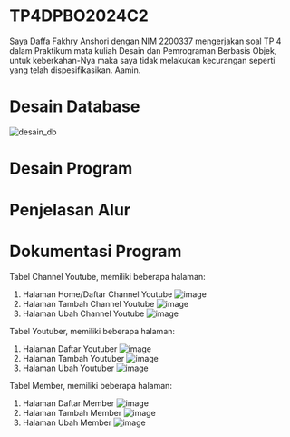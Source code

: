 # TP4DPBO2024C2

Saya Daffa Fakhry Anshori dengan NIM 2200337 mengerjakan soal TP 4 dalam Praktikum mata kuliah Desain dan Pemrograman Berbasis Objek, untuk keberkahan-Nya maka saya tidak melakukan kecurangan seperti yang telah dispesifikasikan. Aamin.

# Desain Database
![desain_db](https://github.com/daffahag123/TP4DPBO2024C2/assets/135239333/c606295b-9850-48c5-8397-9019de91aa60)

# Desain Program

# Penjelasan Alur

# Dokumentasi Program
Tabel Channel Youtube, memiliki beberapa halaman:
1. Halaman Home/Daftar Channel Youtube
![image](https://github.com/daffahag123/TP4DPBO2024C2-/assets/135239333/9f38a712-0801-4edd-ae2b-dd7632bb83f3)
2. Halaman Tambah Channel Youtube
![image](https://github.com/daffahag123/TP4DPBO2024C2-/assets/135239333/04101ab8-a35f-4821-b5dd-e61b0b2b8f74)
3. Halaman Ubah Channel Youtube
![image](https://github.com/daffahag123/TP4DPBO2024C2-/assets/135239333/604c821c-91fa-4cb2-80e0-e2a0f8f3d966)

Tabel Youtuber, memiliki beberapa halaman:
1. Halaman Daftar Youtuber
![image](https://github.com/daffahag123/TP4DPBO2024C2-/assets/135239333/021a7de8-e9a3-4f06-b95e-43d4fb568c61)
2. Halaman Tambah Youtuber
![image](https://github.com/daffahag123/TP4DPBO2024C2-/assets/135239333/63916f71-eb2f-4cae-ad4f-da8aa247237b)
3. Halaman Ubah Youtuber
![image](https://github.com/daffahag123/TP4DPBO2024C2-/assets/135239333/45712665-0c3f-4109-a9ee-90e77587990d)

Tabel Member, memiliki beberapa halaman:
1. Halaman Daftar Member
![image](https://github.com/daffahag123/TP4DPBO2024C2-/assets/135239333/a5aae961-67bc-4f4d-818e-87cf21aaefbd)
2. Halaman Tambah Member
![image](https://github.com/daffahag123/TP4DPBO2024C2-/assets/135239333/2c4bd80a-ef70-46c6-9cd1-65e8f2c26cfa)
3. Halaman Ubah Member
![image](https://github.com/daffahag123/TP4DPBO2024C2-/assets/135239333/953be79b-04f4-4815-9efd-5ecbf9094544)







